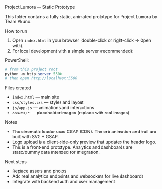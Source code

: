 Project Lumora — Static Prototype

This folder contains a fully static, animated prototype for Project Lumora by Team Akuno.

How to run
1. Open `index.html` in your browser (double-click or right-click -> Open with).
2. For local development with a simple server (recommended):

PowerShell:

```powershell
# from this project root
python -m http.server 5500
# then open http://localhost:5500
```

Files created
- `index.html` — main site
- `css/styles.css` — styles and layout
- `js/app.js` — animations and interactions
- `assets/*` — placeholder images (replace with real images)

Notes
- The cinematic loader uses GSAP (CDN). The orb animation and trail are built with SVG + GSAP.
- Logo upload is a client-side-only preview that updates the header logo.
- This is a front-end prototype. Analytics and dashboards are static/dummy data intended for integration.

Next steps
- Replace assets and photos
- Add real analytics endpoints and websockets for live dashboards
- Integrate with backend auth and user management
